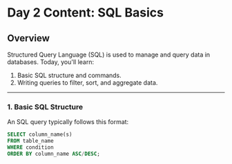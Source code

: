 # Day 2 Content: SQL Basics

## Overview
Structured Query Language (SQL) is used to manage and query data in databases. Today, you'll learn:
1. Basic SQL structure and commands.
2. Writing queries to filter, sort, and aggregate data.

---

### 1. Basic SQL Structure
An SQL query typically follows this format:
```sql
SELECT column_name(s)
FROM table_name
WHERE condition
ORDER BY column_name ASC/DESC;
